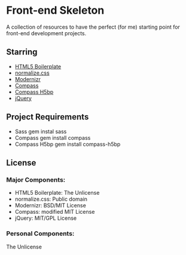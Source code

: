 # Front-end Skeleton

A collection of resources to have the perfect (for me) starting point for front-end development projects.

## Starring
* [HTML5 Boilerplate](https://github.com/h5bp/html5-boilerplate)
 * [normalize.css](https://github.com/necolas/normalize.css)
 * [Modernizr](https://github.com/Modernizr/Modernizr)
* [Compass](https://github.com/chriseppstein/compass)
 * [Compass H5bp](https://github.com/sporkd/compass-h5bp)
* [jQuery](https://github.com/jquery/jquery)

## Project Requirements
* Sass
    gem instal sass
* Compass
    gem install compass
* Compass H5bp
    gem install compass-h5bp

## License

### Major Components:
* HTML5 Boilerplate: The Unlicense
* normalize.css: Public domain
* Modernizr: BSD/MIT License
* Compass: modified MIT License
* jQuery: MIT/GPL License

### Personal Components:
The Unlicense